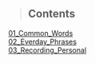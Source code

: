 > ## Contents
[01_Common_Words](01_Common_Words.md)  
[02_Everday_Phrases](02_Everday_Phrases.md)  
[03_Recording_Personal](03_Recording_Personal.md)  
